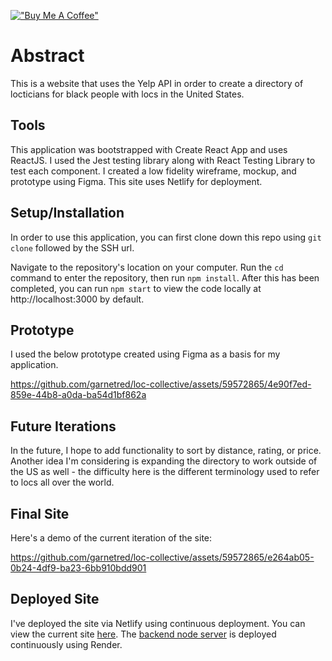 [!["Buy Me A Coffee"](https://www.buymeacoffee.com/assets/img/custom_images/orange_img.png)](https://www.buymeacoffee.com/decemberthedeveloper)

# Abstract

This is a website that uses the Yelp API in order to create a directory of locticians for black people with locs in the United States.

## Tools
This application was bootstrapped with Create React App and uses ReactJS. I used the Jest testing library along with React Testing Library to test each component. I created a low fidelity wireframe, mockup, and prototype using Figma. This site uses Netlify for deployment. 

## Setup/Installation

In order to use this application, you can first clone down this repo using `git clone` followed by the SSH url.

Navigate to the repository's location on your computer. Run the `cd` command to enter the repository, then run `npm install`. After this has been completed, you can run `npm start` to view the code locally at http://localhost:3000 by default.

## Prototype
I used the below prototype created using Figma as a basis for my application.

https://github.com/garnetred/loc-collective/assets/59572865/4e90f7ed-859e-44b8-a0da-ba54d1bf862a

## Future Iterations
In the future, I hope to add functionality to sort by distance, rating, or price. Another idea I'm considering is expanding the directory to work outside of the US as well - the difficulty here is the different terminology used to refer to locs all over the world. 

## Final Site
Here's a demo of the current iteration of the site: 

https://github.com/garnetred/loc-collective/assets/59572865/e264ab05-0b24-4df9-ba23-6bb910bdd901


## Deployed Site
I've deployed the site via Netlify using continuous deployment. You can view the current site [here]([https://loccollective.com](https://loccollective.netlify.app/)). The [backend node server](https://github.com/garnetred/loc-collective-backend) is deployed continuously using Render.
